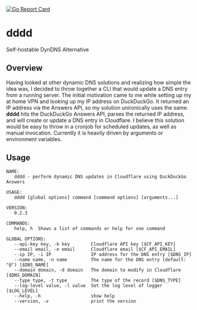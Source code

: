 [![Go Report Card](https://goreportcard.com/badge/github.com/tcarrio/dddd)](https://goreportcard.com/report/github.com/tcarrio/dddd)

# dddd

Self-hostable DynDNS Alternative

## Overview

Having looked at other dynamic DNS solutions and realizing how simple the idea was, I decided to throw together a CLI that would update a DNS entry from a running server. The initial motivation came to me while setting up my at home VPN and looking up my IP address on DuckDuckGo. It returned an IP address via the Answers API, so my solution unironically uses the same. **dddd** hits the DuckDuckGo Answers API, parses the returned IP address, and will create or update a DNS entry in Cloudflare. I believe this solution would be easy to throw in a cronjob for scheduled updates, as well as manual invocation. Currently it is heavily driven by arguments or environment variables.

## Usage

```
NAME:
   dddd - perform dynamic DNS updates in Cloudflare using DuckDuckGo Answers

USAGE:
   dddd [global options] command [command options] [arguments...]

VERSION:
   0.2.3

COMMANDS:
   help, h  Shows a list of commands or help for one command

GLOBAL OPTIONS:
   --api-key key, -k key        Cloudflare API key [$CF_API_KEY]
   --email email, -e email      Cloudflare email [$CF_API_EMAIL]
   --ip IP, -i IP               IP address for the DNS entry [$DNS_IP]
   --name name, -n name         The name for the DNS entry (default: "@") [$DNS_NAME]
   --domain domain, -d domain   The domain to modify in Cloudflare [$DNS_DOMAIN]
   --type type, -t type         The type of the record [$DNS_TYPE]
   --log-level value, -l value  Set the log level of logger [$LOG_LEVEL]
   --help, -h                   show help
   --version, -v                print the version
```
